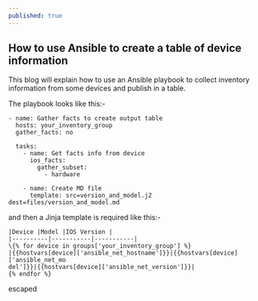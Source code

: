 ```yaml
---
published: true
---
```

## How to use Ansible to create a table of device information


This blog will explain how to use an Ansible playbook to collect inventory information from some devices and publish in a table.

The playbook looks like this:-


```
- name: Gather facts to create output table
  hosts: your_inventory_group
  gather_facts: no

  tasks:
    - name: Get facts info from device
      ios_facts:
        gather_subset:
          - hardware

    - name: Create MD file
      template: src=version_and_model.j2 dest=files/version_and_model.md
```

and then a Jinja template is required like this:-

```
|Device |Model |IOS Version |
|----------|-----------|-----------|
\{% for device in groups['your_inventory_group'] %}
|{{hostvars[device]['ansible_net_hostname']}}|{{hostvars[device]['ansible_net_mo
del']}}|{{hostvars[device]['ansible_net_version']}}|
{% endfor %}
```
escaped
